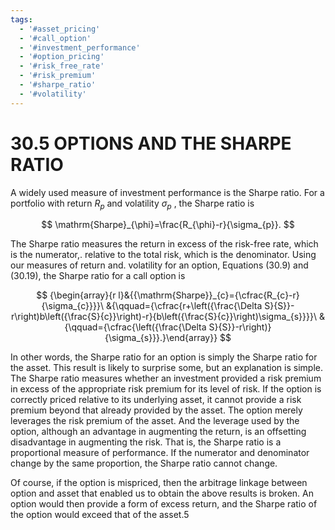 ```yaml
---
tags:
  - '#asset_pricing'
  - '#call_option'
  - '#investment_performance'
  - '#option_pricing'
  - '#risk_free_rate'
  - '#risk_premium'
  - '#sharpe_ratio'
  - '#volatility'
---
```

# 30.5 OPTIONS AND THE SHARPE RATIO

A widely used measure of investment performance is the Sharpe ratio. For a portfolio with return $R_{p}$ and volatility $\sigma_{p}$ , the Sharpe ratio is

$$
\mathrm{Sharpe}_{\phi}=\frac{R_{\phi}-r}{\sigma_{p}}.
$$

The Sharpe ratio measures the return in excess of the risk-free rate, which is the numerator,. relative to the total risk, which is the denominator. Using our measures of return and. volatility for an option, Equations (30.9) and (30.19), the Sharpe ratio for a call option is

$$
{\begin{array}{r l}&{{\mathrm{Sharpe}}_{c}={\cfrac{R_{c}-r}{\sigma_{c}}}}\ &{\qquad={\cfrac{r+\left({\frac{\Delta S}{S}}-r\right)b\left({\frac{S}{c}}\right)-r}{b\left({\frac{S}{c}}\right)\sigma_{s}}}}\ &{\qquad={\cfrac{\left({\frac{\Delta S}{S}}-r\right)}{\sigma_{s}}}.}\end{array}}
$$

In other words, the Sharpe ratio for an option is simply the Sharpe ratio for the asset. This result is likely to surprise some, but an explanation is simple. The Sharpe ratio measures whether an investment provided a risk premium in excess of the appropriate risk premium for its level of risk. If the option is correctly priced relative to its underlying asset, it cannot provide a risk premium beyond that already provided by the asset. The option merely leverages the risk premium of the asset. And the leverage used by the option, although an advantage in augmenting the return, is an offsetting disadvantage in augmenting the risk. That is, the Sharpe ratio is a proportional measure of performance. If the numerator and denominator change by the same proportion, the Sharpe ratio cannot change.

Of course, if the option is mispriced, then the arbitrage linkage between option and asset that enabled us to obtain the above results is broken. An option would then provide a form of excess return, and the Sharpe ratio of the option would exceed that of the asset.5
